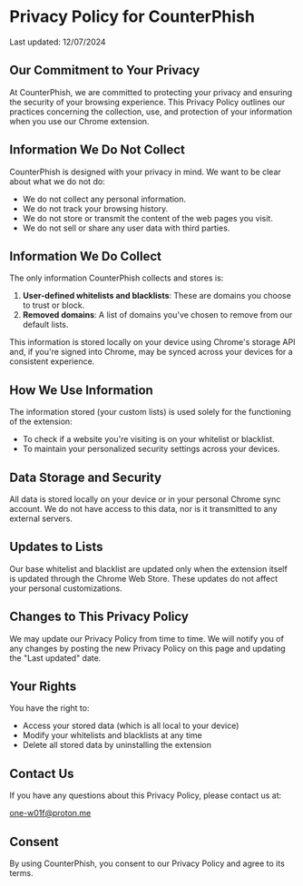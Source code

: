 # Privacy Policy for CounterPhish

Last updated: 12/07/2024

## Our Commitment to Your Privacy

At CounterPhish, we are committed to protecting your privacy and ensuring the security of your browsing experience. This Privacy Policy outlines our practices concerning the collection, use, and protection of your information when you use our Chrome extension.

## Information We Do Not Collect

CounterPhish is designed with your privacy in mind. We want to be clear about what we do not do:

- We do not collect any personal information.
- We do not track your browsing history.
- We do not store or transmit the content of the web pages you visit.
- We do not sell or share any user data with third parties.

## Information We Do Collect

The only information CounterPhish collects and stores is:

1. **User-defined whitelists and blacklists**: These are domains you choose to trust or block.
2. **Removed domains**: A list of domains you've chosen to remove from our default lists.

This information is stored locally on your device using Chrome's storage API and, if you're signed into Chrome, may be synced across your devices for a consistent experience.

## How We Use Information

The information stored (your custom lists) is used solely for the functioning of the extension:

- To check if a website you're visiting is on your whitelist or blacklist.
- To maintain your personalized security settings across your devices.

## Data Storage and Security

All data is stored locally on your device or in your personal Chrome sync account. We do not have access to this data, nor is it transmitted to any external servers.

## Updates to Lists

Our base whitelist and blacklist are updated only when the extension itself is updated through the Chrome Web Store. These updates do not affect your personal customizations.

## Changes to This Privacy Policy

We may update our Privacy Policy from time to time. We will notify you of any changes by posting the new Privacy Policy on this page and updating the "Last updated" date.

## Your Rights

You have the right to:
- Access your stored data (which is all local to your device)
- Modify your whitelists and blacklists at any time
- Delete all stored data by uninstalling the extension

## Contact Us

If you have any questions about this Privacy Policy, please contact us at:

one-w01f@proton.me

## Consent

By using CounterPhish, you consent to our Privacy Policy and agree to its terms.